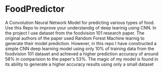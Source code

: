 # FoodPredictor
A Convolution Neural Network Model for predicting various types of food.
Use this Repo to improve your understandig of deep learinig using CNN. In the project I use dataset from the foodvision 101 research paper.
The original authors of the paper used Random Forest Machine learnig to generate their model prediction. However, in this repo I have constructed a simple CNN deep
learning model using only 10% of training data from the foodvision 101 dataset and achieved a higher prediction accuracy of around 58% in comparision to the paper's 53%. The magic of my model is found in its ability to generate a higher accuracy results using only a small dataset
